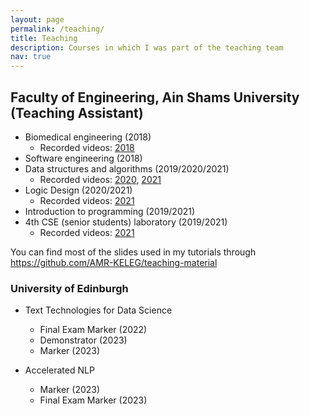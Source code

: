 ```yaml
---
layout: page
permalink: /teaching/
title: Teaching
description: Courses in which I was part of the teaching team
nav: true
---
```


## Faculty of Engineering, Ain Shams University (Teaching Assistant)
- Biomedical engineering (2018)
  - Recorded videos: [2018](https://www.youtube.com/playlist?list=PLYq-G4vgX5BwpKNDCpwlELJi0phWhYjyI)
- Software engineering (2018)
- Data structures and algorithms (2019/2020/2021)
  - Recorded videos: [2020](https://www.youtube.com/playlist?list=PLYq-G4vgX5Bxv-nmJ63TMlceEgchOOWCJ), [2021](https://www.youtube.com/playlist?list=PLSAVCAIEVqa8yHjRC1XgU2EhSLHB41A1E)
- Logic Design (2020/2021)
  - Recorded videos: [2021](https://www.youtube.com/playlist?list=PLYq-G4vgX5BxPXo_bZ_yuAGzMEH7V52Y9)
- Introduction to programming (2019/2021)
- 4th CSE (senior students) laboratory (2019/2021)
  - Recorded videos: [2021](https://www.youtube.com/playlist?list=PLYq-G4vgX5Bw1TFu3hlXjPO5qUJNMuAHD)

You can find most of the slides used in my tutorials through <a href="https://github.com/AMR-KELEG/teaching-material"> https://github.com/AMR-KELEG/teaching-material</a>

### University of Edinburgh
- Text Technologies for Data Science
  - Final Exam Marker (2022)
  - Demonstrator (2023)
  - Marker (2023)

- Accelerated NLP
  - Marker (2023)
  - Final Exam Marker (2023)
